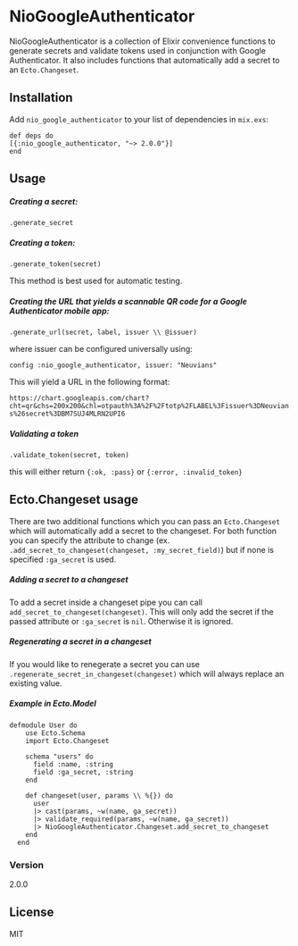# NioGoogleAuthenticator

NioGoogleAuthenticator is a collection of Elixir convenience functions to generate secrets and validate tokens used in conjunction with Google Authenticator. It also includes functions that automatically add a secret to an `Ecto.Changeset`.

## Installation
Add `nio_google_authenticator` to your list of dependencies in `mix.exs`:
```
def deps do
[{:nio_google_authenticator, "~> 2.0.0"}]
end
```

## Usage

##### Creating a secret:

`.generate_secret`

##### Creating a token:

`.generate_token(secret)`

This method is best used for automatic testing.

##### Creating the URL that yields a scannable QR code for a Google Authenticator mobile app:

`.generate_url(secret, label, issuer \\ @issuer)`

where issuer can be configured universally using:

`config :nio_google_authenticator, issuer: "Neuvians"`

This will yield a URL in the following format:

`https://chart.googleapis.com/chart?cht=qr&chs=200x200&chl=otpauth%3A%2F%2Ftotp%2FLABEL%3Fissuer%3DNeuvians%26secret%3DBM7SUJ4MLRN2UPI6`

##### Validating a token

`.validate_token(secret, token)`

this will either return `{:ok, :pass}` or `{:error, :invalid_token}`

## Ecto.Changeset usage
There are two additional functions which you can pass an `Ecto.Changeset` which will automatically add a secret to the changeset. For both function you can specify the attribute to change (ex. `.add_secret_to_changeset(changeset, :my_secret_field)`) but if none is specified `:ga_secret` is used.

##### Adding a secret to a changeset
To add a secret inside a changeset pipe you can call `add_secret_to_changeset(changeset)`. This will only add the secret if the passed attribute or `:ga_secret` is `nil`. Otherwise it is ignored.

##### Regenerating a secret in a changeset
If you would like to renegerate a secret you can use `.regenerate_secret_in_changeset(changeset)` which will always replace an existing value.

##### Example in Ecto.Model
```
defmodule User do
    use Ecto.Schema
    import Ecto.Changeset

    schema "users" do
      field :name, :string
      field :ga_secret, :string
    end

    def changeset(user, params \\ %{}) do
      user
      |> cast(params, ~w(name, ga_secret))
      |> validate_required(params, ~w(name, ga_secret))
      |> NioGoogleAuthenticator.Changeset.add_secret_to_changeset
    end
  end
 ```

### Version
2.0.0

License
----
MIT
